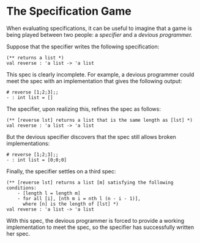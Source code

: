 # The Specification Game

When evaluating specifications, it can be useful to imagine that a game
is being played between two people:  a *specifier* and a *devious
programmer.*

Suppose that the specifier writes the following specification:
```
(** returns a list *)
val reverse : 'a list -> 'a list
```

This spec is clearly incomplete.  For example, a devious programmer could meet
the spec with an implementation that gives the following output:

```
# reverse [1;2;3];;
- : int list = []
```

The specifier, upon realizing this, refines the spec as follows:

```
(** [reverse lst] returns a list that is the same length as [lst] *)
val reverse : 'a list -> 'a list
```

But the devious specifier discovers that the spec still allows broken
implementations:

```
# reverse [1;2;3];;
- : int list = [0;0;0]
```

Finally, the specifier settles on a third spec:

```
(** [reverse lst] returns a list [m] satisfying the following conditions:
    - [length l = length m]
    - for all [i], [nth m i = nth l (n - i - 1)], 
      where [n] is the length of [lst] *)
val reverse : 'a list -> 'a list
```

With this spec, the devious programmer is forced to provide a working
implementation to meet the spec, so the specifier has successfully
written her spec.